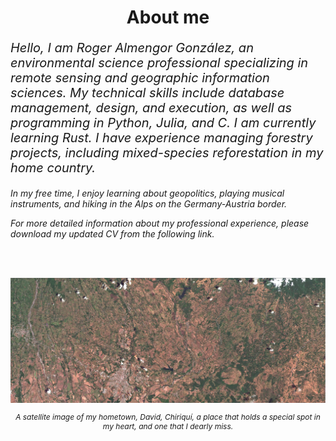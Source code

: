 <h1 align="center">About me</h1>

<div class="container">
  <div class="text-left">
  <i><p style="font-size: 20px;">Hello, I am Roger Almengor González, an environmental science professional specializing in remote sensing and geographic information sciences. My technical skills include database management, design, and execution, as well as programming in Python, Julia, and C. I am currently learning Rust. I have experience managing forestry projects, including mixed-species reforestation in my home country.

In my free time, I enjoy learning about geopolitics, playing musical instruments, and hiking in the Alps on the Germany-Austria border.

For more detailed information about my professional experience, please download my updated CV from the following link.</p>
</i>
<br>
<br>
  </div>
  <div class="image-right">
    <img src="bio/David_True_Color.jpg" alt="Centered Image">
    <p style="font-size: 12px; font-style: italic; text-align: center;">A satellite image of my hometown, David, Chiriquí, a place that holds a special spot in my heart, and one that I dearly miss.</p>
  </div>
</div>
<br>